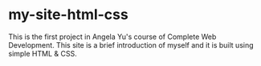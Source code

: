 # my-site-html-css
This is the first project in Angela Yu's course of Complete Web Development.
This site is a brief introduction of myself and it is built using simple HTML & CSS.
